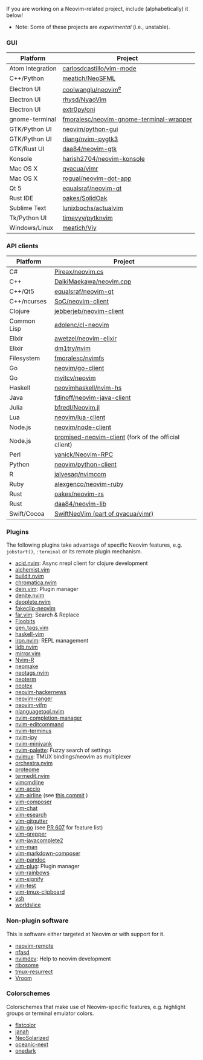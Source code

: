 If you are working on a Neovim-related project, include (alphabetically) it below!

- Note: Some of these projects are _experimental_ (i.e., unstable).

### GUI

| Platform         | Project                                                                 |
|------------------|-------------------------------------------------------------------------|
| Atom Integration | [carlosdcastillo/vim-mode](https://github.com/carlosdcastillo/vim-mode) |
| C++/Python       | [meatich/NeoSFML](https://github.com/meatich/NeoSFML)                   |
| Electron UI      | [coolwanglu/neovim<sup>e</sup>](https://github.com/coolwanglu/neovim-e) |
| Electron UI      | [rhysd/NyaoVim](https://github.com/rhysd/NyaoVim)                       |
| Electron UI      | [extr0py/oni](https://github.com/extr0py/oni)                           |
| gnome-terminal   | [fmoralesc/neovim-gnome-terminal-wrapper](https://github.com/fmoralesc/neovim-gnome-terminal-wrapper) |
| GTK/Python UI    | [neovim/python-gui](https://github.com/neovim/python-gui)               |
| GTK/Python UI    | [rliang/nvim-pygtk3](https://github.com/rliang/nvim-pygtk3)             |
| GTK/Rust UI      | [daa84/neovim-gtk](https://github.com/daa84/neovim-gtk)                 |
| Konsole          | [harish2704/neovim-konsole](https://github.com/harish2704/neovim-konsole) |
| Mac OS X         | [qvacua/vimr](https://github.com/qvacua/vimr)                           |
| Mac OS X         | [rogual/neovim-dot-app](https://github.com/rogual/neovim-dot-app)       |
| Qt 5             | [equalsraf/neovim-qt](https://github.com/equalsraf/neovim-qt)           |
| Rust IDE         | [oakes/SolidOak](https://github.com/oakes/SolidOak)                     |
| Sublime Text     | [lunixbochs/actualvim](https://github.com/lunixbochs/actualvim)         |
| Tk/Python UI     | [timeyyy/pytknvim](https://github.com/timeyyy/pytknvim)                 |
| Windows/Linux    | [meatich/Viy](https://github.com/meatich/Viy)                           |

### API clients

| Platform    | Project                                                                              |
|-------------|--------------------------------------------------------------------------------------|
| C#          | [Pireax/neovim.cs](https://github.com/Pireax/neovim.cs)                              |
| C++         | [DaikiMaekawa/neovim.cpp](https://github.com/DaikiMaekawa/neovim.cpp)                |
| C++/Qt5     | [equalsraf/neovim-qt](https://github.com/equalsraf/neovim-qt)                        |
| C++/ncurses | [SoC/neovim-client](https://github.com/splinterofchaos/neovim-cpp-client-experiment) |
| Clojure     | [jebberjeb/neovim-client](https://github.com/jebberjeb/neovim-client)                |
| Common Lisp | [adolenc/cl-neovim](https://github.com/adolenc/cl-neovim)                            |
| Elixir      | [awetzel/neovim-elixir](https://github.com/awetzel/neovim-elixir)                    |
| Elixir      | [dm1try/nvim](https://github.com/dm1try/nvim)                    |
| Filesystem  | [fmoralesc/nvimfs](https://github.com/fmoralesc/nvimfs)                              |
| Go          | [neovim/go-client](https://github.com/neovim/go-client)                              |
| Go          | [myitcv/neovim](https://github.com/myitcv/neovim)                                    |
| Haskell     | [neovimhaskell/nvim-hs](https://github.com/neovimhaskell/nvim-hs)                    |
| Java        | [fdinoff/neovim-java-client](https://github.com/fdinoff/neovim-java-client)          |
| Julia       | [bfredl/Neovim.jl](https://github.com/bfredl/Neovim.jl)                              |
| Lua         | [neovim/lua-client](https://github.com/neovim/lua-client)                            |
| Node.js     | [neovim/node-client](https://github.com/neovim/node-client)                          |
| Node.js     | [promised-neovim-client](https://github.com/rhysd/promised-neovim-client) (fork of the official client) |
| Perl        | [yanick/Neovim-RPC](https://github.com/yanick/Neovim-RPC)                            |
| Python      | [neovim/python-client](https://github.com/neovim/python-client)                      |
| R           | [jalvesaq/nvimcom](https://github.com/jalvesaq/nvimcom)                              |
| Ruby        | [alexgenco/neovim-ruby](https://github.com/alexgenco/neovim-ruby)                    |
| Rust        | [oakes/neovim-rs](https://github.com/oakes/neovim-rs)                                |
| Rust        | [daa84/neovim-lib](https://github.com/daa84/neovim-lib)                              |
| Swift/Cocoa | [SwiftNeoVim (part of qvacua/vimr)](https://github.com/qvacua/vimr/wiki/SwiftNeoVim-Framework) |

### Plugins

The following plugins take advantage of specific Neovim features, e.g. `jobstart()`, `:terminal` or its remote plugin mechanism.

- [acid.nvim](https://github.com/clojure-vim/acid.nvim): Async nrepl client for clojure development
- [alchemist.vim](https://github.com/slashmili/alchemist.vim)
- [buildit.nvim](https://github.com/wbthomason/buildit.nvim)
- [chromatica.nvim](https://github.com/arakashic/chromatica.nvim)
- [dein.vim](https://github.com/Shougo/dein.vim): Plugin manager
- [denite.nvim](https://github.com/Shougo/denite.nvim)
- [deoplete.nvim](https://github.com/Shougo/deoplete.nvim)
- [fakeclip-neovim](https://github.com/cazador481/fakeclip.neovim)
- [far.vim](https://github.com/brooth/far.vim): Search & Replace
- [Floobits](https://github.com/Floobits/floobits-neovim)
- [gen_tags.vim](https://github.com/jsfaint/gen_tags.vim)
- [haskell-vim](https://github.com/neovimhaskell/haskell-vim)
- [iron.nvim](https://github.com/hkupty/iron.nvim): REPL management
- [lldb.nvim](https://github.com/critiqjo/lldb.nvim)
- [mirror.vim](https://github.com/zenbro/mirror.vim)
- [Nvim-R](https://github.com/jalvesaq/Nvim-R)
- [neomake](https://github.com/benekastah/neomake)
- [neotags.nvim](https://github.com/c0r73x/neotags.nvim)
- [neoterm](https://github.com/kassio/neoterm)
- [neotex](https://github.com/donRaphaco/neotex)
- [neovim-hackernews](https://github.com/dpzmick/neovim-hackernews)
- [neovim-ranger](https://github.com/airodactyl/neovim-ranger)
- [neovim-vifm](https://github.com/vifm/neovim-vifm)
- [nlanguagetool.nvim](https://github.com/fmoralesc/nlanguagetool.nvim)
- [nvim-completion-manager](https://github.com/roxma/nvim-completion-manager)
- [nvim-editcommand](https://github.com/brettanomyces/nvim-editcommand)
- [nvim-terminus](https://github.com/brettanomyces/nvim-terminus)
- [nvim-ipy](https://github.com/bfredl/nvim-ipy)
- [nvim-miniyank](https://github.com/bfredl/nvim-miniyank)
- [nvim-palette](https://github.com/teto/nvim-palette): Fuzzy search of settings
- [nvimux](https://github.com/hkupty/nvimux): TMUX bindings/neovim as multiplexer
- [orchestra.nvim](https://github.com/timeyyy/orchestra.nvim)
- [proteome](https://github.com/tek/proteome.nvim)
- [termedit.nvim](https://github.com/rliang/termedit.nvim)
- [vimcmdline](https://github.com/jalvesaq/vimcmdline)
- [vim-accio](https://github.com/pgdouyon/vim-accio)
- [vim-airline](https://github.com/vim-airline/vim-airline) (see [this commit](https://github.com/vim-airline/vim-airline/commit/ef3746d02266c4630e2658ad2302b266f53a0434) )
- [vim-composer](https://github.com/noahfrederick/vim-composer)
- [vim-chat](https://github.com/vim-chat/vim-chat)
- [vim-esearch](https://github.com/eugen0329/vim-esearch)
- [vim-gitgutter](https://github.com/airblade/vim-gitgutter)
- [vim-go](https://github.com/fatih/vim-go) (see [PR 607](https://github.com/fatih/vim-go/pull/607) for feature list)
- [vim-grepper](https://github.com/mhinz/vim-grepper)
- [vim-javacomplete2](https://github.com/artur-shaik/vim-javacomplete2)
- [vim-man](https://github.com/bruno-/vim-man)
- [vim-markdown-composer](https://github.com/euclio/vim-markdown-composer)
- [vim-pandoc](https://github.com/vim-pandoc/vim-pandoc)
- [vim-plug](https://github.com/junegunn/vim-plug): Plugin manager
- [vim-rainbows](https://github.com/nfischer/vim-rainbows)
- [vim-signify](https://github.com/mhinz/vim-signify)
- [vim-test](https://github.com/janko-m/vim-test)
- [vim-tmux-clipboard](https://github.com/roxma/vim-tmux-clipboard)
- [vsh](https://github.com/hardenedapple/vsh/)
- [worldslice](https://github.com/fmoralesc/worldslice)

### Non-plugin software

This is software either targeted at Neovim or with support for it.

- [neovim-remote](https://github.com/mhinz/neovim-remote)
- [nfasd](https://github.com/haifengkao/nfasd)
- [nvimdev](https://github.com/tweekmonster/nvimdev.nvim): Help to neovim development
- [ribosome](https://github.com/tek/ribosome)
- [tmux-resurrect](https://github.com/tmux-plugins/tmux-resurrect)
- [Vroom](https://github.com/google/vroom)

### Colorschemes

Colorschemes that make use of Neovim-specific features, e.g. highlight groups or terminal emulator colors.

- [flatcolor](https://github.com/MaxSt/FlatColor)
- [janah](https://github.com/mhinz/vim-janah)
- [NeoSolarized](https://github.com/iCyMind/NeoSolarized)
- [oceanic-next](https://github.com/mhartington/oceanic-next)
- [onedark](https://github.com/joshdick/onedark.vim)